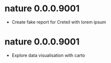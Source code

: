 # nature 0.0.0.9001

* Create fake report for Creteil with lorem ipsum

# nature 0.0.0.9001

* Explore data visualisation with carto
